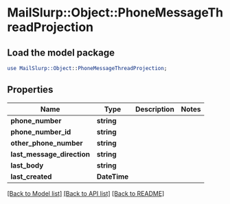 # MailSlurp::Object::PhoneMessageThreadProjection

## Load the model package
```perl
use MailSlurp::Object::PhoneMessageThreadProjection;
```

## Properties
Name | Type | Description | Notes
------------ | ------------- | ------------- | -------------
**phone_number** | **string** |  | 
**phone_number_id** | **string** |  | 
**other_phone_number** | **string** |  | 
**last_message_direction** | **string** |  | 
**last_body** | **string** |  | 
**last_created** | **DateTime** |  | 

[[Back to Model list]](../README#documentation-for-models) [[Back to API list]](../README#documentation-for-api-endpoints) [[Back to README]](../README)


